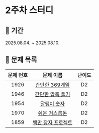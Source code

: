# 2주차 스터디

## 📆 기간
2025.08.04. ~ 2025.08.10.

## 📌 문제 목록

| 문제 번호 | 문제 이름 | 난이도 | 
| :---: | :---: | :---: |
| 1926 | [간단한 369게임](./1926/) | D2 |
| 1946 | [간단한 압축 풀기](./1946/) | D2 |
| 1954 | [달팽이 숫자](./1954/) | D2 |  
| 1970 | [쉬운 거스름돈](./1970/) | D2 | 
| 1859 | [백만 장자 프로젝트](./1859/) | D2 |
